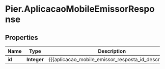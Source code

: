# Pier.AplicacaoMobileEmissorResponse

## Properties
Name | Type | Description | Notes
------------ | ------------- | ------------- | -------------
**id** | **Integer** | {{{aplicacao_mobile_emissor_resposta_id_descricao}}} | [optional] 


